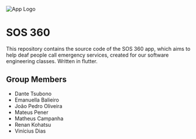 ![App Logo](assets/logo.png)

# SOS 360

This repository contains the source code of the SOS 360 app, which aims to help deaf people call emergency services, created for our software engineering classes. Written in flutter.

## Group Members

- Dante Tsubono
- Emanuella Balieiro
- João Pedro Oliveira
- Mateus Pener
- Matheus Campanha
- Renan Kohatsu
- Vinícius Dias
